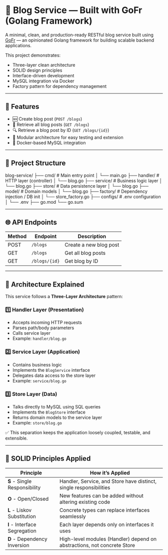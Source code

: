 # 📝 Blog Service — Built with GoFr (Golang Framework)

A minimal, clean, and production-ready RESTful blog service built using [GoFr](https://github.com/tothenew/gofr) — an opinionated Golang framework for building scalable backend applications.

This project demonstrates:

- Three-layer clean architecture
- SOLID design principles
- Interface-driven development
- MySQL integration via Docker
- Factory pattern for dependency management

---

## 🚀 Features

- 🆕 Create blog post (`POST /blogs`)
- 📖 Retrieve all blog posts (`GET /blogs`)
- 🔍 Retrieve a blog post by ID (`GET /blogs/{id}`)
- 🧱 Modular architecture for easy testing and extension
- 🐳 Docker-based MySQL integration

---

## 🧱 Project Structure

blog-service/
├── cmd/ # Main entry point
│ └── main.go
├── handler/ # HTTP layer (controller)
│ └── blog.go
├── service/ # Business logic layer
│ └── blog.go
├── store/ # Data persistence layer
│ └── blog.go
├── model/ # Domain models
│ └── blog.go
├── factory/ # Dependency injection / DB init
│ └── store_factory.go
├── configs/ # .env configuration
│ └── .env
├── go.mod
└── go.sum

---

## 🌐 API Endpoints

| Method | Endpoint      | Description            |
| ------ | ------------- | ---------------------- |
| POST   | `/blogs`      | Create a new blog post |
| GET    | `/blogs`      | Get all blog posts     |
| GET    | `/blogs/{id}` | Get blog by ID         |

---

## 🔁 Architecture Explained

This service follows a **Three-Layer Architecture** pattern:

### 1️⃣ Handler Layer (Presentation)

- Accepts incoming HTTP requests
- Parses path/body parameters
- Calls service layer
- Example: `handler/blog.go`

### 2️⃣ Service Layer (Application)

- Contains business logic
- Implements the `BlogService` interface
- Delegates data access to the store layer
- Example: `service/blog.go`

### 3️⃣ Store Layer (Data)

- Talks directly to MySQL using SQL queries
- Implements the `BlogStore` interface
- Returns domain models to the service layer
- Example: `store/blog.go`

✅ This separation keeps the application loosely coupled, testable, and extensible.

---

## 🧠 SOLID Principles Applied

| Principle                     | How it’s Applied                                                        |
| ----------------------------- | ----------------------------------------------------------------------- |
| **S** - Single Responsibility | Handler, Service, and Store have distinct, single responsibilities      |
| **O** - Open/Closed           | New features can be added without altering existing code                |
| **L** - Liskov Substitution   | Concrete types can replace interfaces seamlessly                        |
| **I** - Interface Segregation | Each layer depends only on interfaces it uses                           |
| **D** - Dependency Inversion  | High-level modules (Handler) depend on abstractions, not concrete Store |
